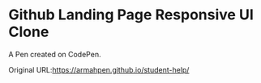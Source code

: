 # Github Landing Page Responsive UI Clone

A Pen created on CodePen.

Original URL:https://armahpen.github.io/student-help/

